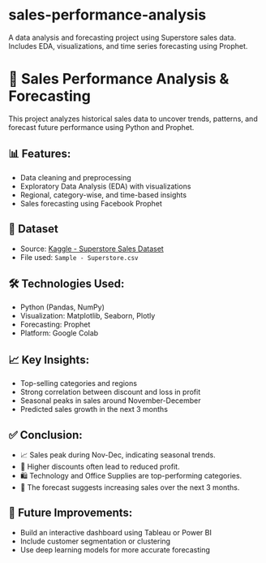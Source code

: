 # sales-performance-analysis
A data analysis and forecasting project using Superstore sales data. Includes EDA, visualizations, and time series forecasting using Prophet.
# 🧮 Sales Performance Analysis & Forecasting

This project analyzes historical sales data to uncover trends, patterns, and forecast future performance using Python and Prophet.

## 📊 Features:
- Data cleaning and preprocessing
- Exploratory Data Analysis (EDA) with visualizations
- Regional, category-wise, and time-based insights
- Sales forecasting using Facebook Prophet

## 📁 Dataset
- Source: [Kaggle - Superstore Sales Dataset](https://www.kaggle.com/datasets/vivek468/superstore-dataset-final)
- File used: `Sample - Superstore.csv`

## 🛠️ Technologies Used:
- Python (Pandas, NumPy)
- Visualization: Matplotlib, Seaborn, Plotly
- Forecasting: Prophet
- Platform: Google Colab

## 📈 Key Insights:
- Top-selling categories and regions
- Strong correlation between discount and loss in profit
- Seasonal peaks in sales around November-December
- Predicted sales growth in the next 3 months

## ✅ Conclusion:
- 📈 Sales peak during Nov-Dec, indicating seasonal trends.
- 💸 Higher discounts often lead to reduced profit.
- 🛍️ Technology and Office Supplies are top-performing categories.
- 🔮 The forecast suggests increasing sales over the next 3 months.

## 📌 Future Improvements:
- Build an interactive dashboard using Tableau or Power BI
- Include customer segmentation or clustering
- Use deep learning models for more accurate forecasting
